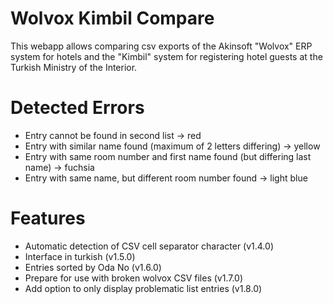 # Wolvox Kimbil Compare
This webapp allows comparing csv exports of the Akinsoft "Wolvox" ERP system for hotels and the "Kimbil" system for registering hotel guests at the Turkish Ministry of the Interior.

# Detected Errors
* Entry cannot be found in second list -> red
* Entry with similar name found (maximum of 2 letters differing) -> yellow
* Entry with same room number and first name found (but differing last name) -> fuchsia
* Entry with same name, but different room number found -> light blue

# Features
* Automatic detection of CSV cell separator character (v1.4.0)
* Interface in turkish (v1.5.0)
* Entries sorted by Oda No (v1.6.0)
* Prepare for use with broken wolvox CSV files (v1.7.0)
* Add option to only display problematic list entries (v1.8.0)
